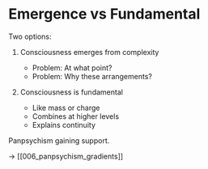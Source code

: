 # Emergence vs Fundamental

Two options:

1. Consciousness emerges from complexity
   - Problem: At what point?
   - Problem: Why these arrangements?

2. Consciousness is fundamental
   - Like mass or charge
   - Combines at higher levels
   - Explains continuity

Panpsychism gaining support.

→ [[006_panpsychism_gradients]]